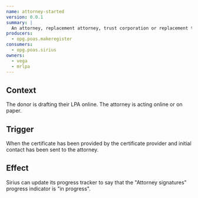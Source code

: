 ```yaml
---
name: attorney-started
version: 0.0.1
summary: |
  An attorney, replacement attorney, trust corporation or replacement trust corporation has been prompted to sign their declarations
producers:
  - opg.poas.makeregister
consumers:
  - opg.poas.sirius
owners:
  - vega
  - mrlpa
---
```


## Context

The donor is drafting their LPA online. The attorney is acting online or on paper.

## Trigger

When the certificate has been provided by the certificate provider and initial contact has been sent to the attorney.

## Effect

Sirius can update its progress tracker to say that the "Attorney signatures" progress indicator is "in progress".

<NodeGraph title="Consumer / Producer Diagram" />

<EventExamples />

<Schema />
